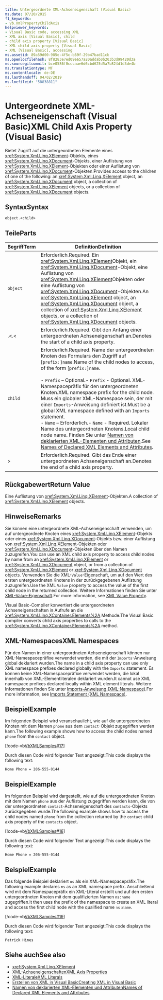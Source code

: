 ```yaml
---
title: Untergeordnete XML-Achseneigenschaft (Visual Basic)
ms.date: 07/20/2015
f1_keywords:
- vb.XmlPropertyChildAxis
helpviewer_keywords:
- Visual Basic code, accessing XML
- XML axis [Visual Basic], child
- child axis property [Visual Basic]
- XML child axis property [Visual Basic]
- XML [Visual Basic], accessing
ms.assetid: 89a59d00-985e-4f5c-b59f-29b47bad11cb
ms.openlocfilehash: 8f8283e7ed09e657a20addab0b203b3d99420d3a
ms.sourcegitcommit: bce0586f0cccaae6d6cbd625d5a7b824d1d3de4b
ms.translationtype: MT
ms.contentlocale: de-DE
ms.lasthandoff: 04/02/2019
ms.locfileid: "58838811"
---
```

# <a name="xml-child-axis-property-visual-basic"></a><span data-ttu-id="3be6d-102">Untergeordnete XML-Achseneigenschaft (Visual Basic)</span><span class="sxs-lookup"><span data-stu-id="3be6d-102">XML Child Axis Property (Visual Basic)</span></span>
<span data-ttu-id="3be6d-103">Bietet Zugriff auf die untergeordneten Elemente eines <xref:System.Xml.Linq.XElement>-Objekts, eines <xref:System.Xml.Linq.XDocument>-Objekts, einer Auflistung von <xref:System.Xml.Linq.XElement>-Objekten oder einer Auflistung von <xref:System.Xml.Linq.XDocument>-Objekten.</span><span class="sxs-lookup"><span data-stu-id="3be6d-103">Provides access to the children of one of the following: an <xref:System.Xml.Linq.XElement> object, an <xref:System.Xml.Linq.XDocument> object, a collection of <xref:System.Xml.Linq.XElement> objects, or a collection of <xref:System.Xml.Linq.XDocument> objects.</span></span>  
  
## <a name="syntax"></a><span data-ttu-id="3be6d-104">Syntax</span><span class="sxs-lookup"><span data-stu-id="3be6d-104">Syntax</span></span>  
  
```  
object.<child>  
```  
  
## <a name="parts"></a><span data-ttu-id="3be6d-105">Teile</span><span class="sxs-lookup"><span data-stu-id="3be6d-105">Parts</span></span>  
  
|<span data-ttu-id="3be6d-106">Begriff</span><span class="sxs-lookup"><span data-stu-id="3be6d-106">Term</span></span>|<span data-ttu-id="3be6d-107">Definition</span><span class="sxs-lookup"><span data-stu-id="3be6d-107">Definition</span></span>|  
|---|---|  
|`object`|<span data-ttu-id="3be6d-108">Erforderlich.</span><span class="sxs-lookup"><span data-stu-id="3be6d-108">Required.</span></span> <span data-ttu-id="3be6d-109">Ein <xref:System.Xml.Linq.XElement>Objekt, ein <xref:System.Xml.Linq.XDocument>-Objekt, eine Auflistung von <xref:System.Xml.Linq.XElement>Objekten oder eine Auflistung von <xref:System.Xml.Linq.XDocument>-Objekten.</span><span class="sxs-lookup"><span data-stu-id="3be6d-109">An <xref:System.Xml.Linq.XElement> object, an <xref:System.Xml.Linq.XDocument> object, a collection of <xref:System.Xml.Linq.XElement> objects, or a collection of <xref:System.Xml.Linq.XDocument> objects.</span></span>|  
|<span data-ttu-id="3be6d-110">.<</span><span class="sxs-lookup"><span data-stu-id="3be6d-110">.<</span></span>|<span data-ttu-id="3be6d-111">Erforderlich.</span><span class="sxs-lookup"><span data-stu-id="3be6d-111">Required.</span></span> <span data-ttu-id="3be6d-112">Gibt den Anfang einer untergeordneten Achseneigenschaft an.</span><span class="sxs-lookup"><span data-stu-id="3be6d-112">Denotes the start of a child axis property.</span></span>|  
|`child`|<span data-ttu-id="3be6d-113">Erforderlich.</span><span class="sxs-lookup"><span data-stu-id="3be6d-113">Required.</span></span> <span data-ttu-id="3be6d-114">Name der untergeordneten Knoten des Formulars den Zugriff auf [`prefix:]name`.</span><span class="sxs-lookup"><span data-stu-id="3be6d-114">Name of the child nodes to access, of the form [`prefix:]name`.</span></span><br /><br /> <span data-ttu-id="3be6d-115">-   `Prefix` – Optional.</span><span class="sxs-lookup"><span data-stu-id="3be6d-115">-   `Prefix` - Optional.</span></span> <span data-ttu-id="3be6d-116"> XML-Namespacepräfix für den untergeordneten Knoten.</span><span class="sxs-lookup"><span data-stu-id="3be6d-116">XML namespace prefix for the child node.</span></span> <span data-ttu-id="3be6d-117">Muss ein globaler XML-Namespace sein, der mit einer `Imports`-Anweisung definiert ist.</span><span class="sxs-lookup"><span data-stu-id="3be6d-117">Must be a global XML namespace defined with an `Imports` statement.</span></span><br /><span data-ttu-id="3be6d-118">-   `Name` – Erforderlich.</span><span class="sxs-lookup"><span data-stu-id="3be6d-118">-   `Name` - Required.</span></span> <span data-ttu-id="3be6d-119">Lokaler Name des untergeordneten Knotens.</span><span class="sxs-lookup"><span data-stu-id="3be6d-119">Local child node name.</span></span> <span data-ttu-id="3be6d-120">Finden Sie unter [Namen von deklarierten XML-Elementen und Attributen](../../../visual-basic/programming-guide/language-features/xml/names-of-declared-xml-elements-and-attributes.md).</span><span class="sxs-lookup"><span data-stu-id="3be6d-120">See [Names of Declared XML Elements and Attributes](../../../visual-basic/programming-guide/language-features/xml/names-of-declared-xml-elements-and-attributes.md).</span></span>|  
|>|<span data-ttu-id="3be6d-121">Erforderlich.</span><span class="sxs-lookup"><span data-stu-id="3be6d-121">Required.</span></span> <span data-ttu-id="3be6d-122">Gibt das Ende einer untergeordneten Achseneigenschaft an.</span><span class="sxs-lookup"><span data-stu-id="3be6d-122">Denotes the end of a child axis property.</span></span>|  
  
## <a name="return-value"></a><span data-ttu-id="3be6d-123">Rückgabewert</span><span class="sxs-lookup"><span data-stu-id="3be6d-123">Return Value</span></span>  
 <span data-ttu-id="3be6d-124">Eine Auflistung von <xref:System.Xml.Linq.XElement>-Objekten.</span><span class="sxs-lookup"><span data-stu-id="3be6d-124">A collection of <xref:System.Xml.Linq.XElement> objects.</span></span>  
  
## <a name="remarks"></a><span data-ttu-id="3be6d-125">Hinweise</span><span class="sxs-lookup"><span data-stu-id="3be6d-125">Remarks</span></span>  
 <span data-ttu-id="3be6d-126">Sie können eine untergeordnete XML-Achseneigenschaft verwenden, um auf untergeordnete Knoten eines <xref:System.Xml.Linq.XElement>-Objekts oder eines <xref:System.Xml.Linq.XDocument>-Objekts bzw. einer Auflistung von <xref:System.Xml.Linq.XElement>-Objekten oder <xref:System.Xml.Linq.XDocument>-Objekten über den Namen zuzugreifen.</span><span class="sxs-lookup"><span data-stu-id="3be6d-126">You can use an XML child axis property to access child nodes by name from an <xref:System.Xml.Linq.XElement> or <xref:System.Xml.Linq.XDocument> object, or from a collection of <xref:System.Xml.Linq.XElement> or <xref:System.Xml.Linq.XDocument> objects.</span></span> <span data-ttu-id="3be6d-127">Verwenden Sie die XML-`Value`-Eigenschaft, um auf den Wert des ersten untergeordneten Knotens in der zurückgegebenen Auflistung zuzugreifen.</span><span class="sxs-lookup"><span data-stu-id="3be6d-127">Use the XML `Value` property to access the value of the first child node in the returned collection.</span></span> <span data-ttu-id="3be6d-128">Weitere Informationen finden Sie unter [XML-Value-Eigenschaft](../../../visual-basic/language-reference/xml-axis/xml-value-property.md).</span><span class="sxs-lookup"><span data-stu-id="3be6d-128">For more information, see [XML Value Property](../../../visual-basic/language-reference/xml-axis/xml-value-property.md).</span></span>  
  
 <span data-ttu-id="3be6d-129">Visual Basic-Compiler konvertiert die untergeordneten Achseneigenschaften in Aufrufe an die <xref:System.Xml.Linq.XContainer.Elements%2A> Methode.</span><span class="sxs-lookup"><span data-stu-id="3be6d-129">The Visual Basic compiler converts child axis properties to calls to the <xref:System.Xml.Linq.XContainer.Elements%2A> method.</span></span>  
  
## <a name="xml-namespaces"></a><span data-ttu-id="3be6d-130">XML-Namespaces</span><span class="sxs-lookup"><span data-stu-id="3be6d-130">XML Namespaces</span></span>  
 <span data-ttu-id="3be6d-131">Für den Namen in einer untergeordneten Achseneigenschaft können nur XML-Namespacepräfixe verwendet werden, die mit der `Imports`-Anweisung global deklariert wurden.</span><span class="sxs-lookup"><span data-stu-id="3be6d-131">The name in a child axis property can use only XML namespace prefixes declared globally with the `Imports` statement.</span></span> <span data-ttu-id="3be6d-132">Es können keine XML-Namespacepräfixe verwendet werden, die lokal innerhalb von XML-Elementliteralen deklariert wurden.</span><span class="sxs-lookup"><span data-stu-id="3be6d-132">It cannot use XML namespace prefixes declared locally within XML element literals.</span></span> <span data-ttu-id="3be6d-133">Weitere Informationen finden Sie unter [Imports-Anweisung (XML-Namespace)](../../../visual-basic/language-reference/statements/imports-statement-xml-namespace.md).</span><span class="sxs-lookup"><span data-stu-id="3be6d-133">For more information, see [Imports Statement (XML Namespace)](../../../visual-basic/language-reference/statements/imports-statement-xml-namespace.md).</span></span>  
  
## <a name="example"></a><span data-ttu-id="3be6d-134">Beispiel</span><span class="sxs-lookup"><span data-stu-id="3be6d-134">Example</span></span>  
 <span data-ttu-id="3be6d-135">Im folgenden Beispiel wird veranschaulicht, wie auf die untergeordneten Knoten mit dem Namen `phone` aus dem `contact`-Objekt zugegriffen werden kann.</span><span class="sxs-lookup"><span data-stu-id="3be6d-135">The following example shows how to access the child nodes named `phone` from the `contact` object.</span></span>  
  
 [!code-vb[VbXMLSamples#17](~/samples/snippets/visualbasic/VS_Snippets_VBCSharp/VbXMLSamples/VB/XMLSamples7.vb#17)]  
  
 <span data-ttu-id="3be6d-136">Durch diesen Code wird folgender Text angezeigt:</span><span class="sxs-lookup"><span data-stu-id="3be6d-136">This code displays the following text:</span></span>  
  
 `Home Phone = 206-555-0144`  
  
## <a name="example"></a><span data-ttu-id="3be6d-137">Beispiel</span><span class="sxs-lookup"><span data-stu-id="3be6d-137">Example</span></span>  
 <span data-ttu-id="3be6d-138">Im folgenden Beispiel wird dargestellt, wie auf die untergeordneten Knoten mit dem Namen `phone` aus der Auflistung zugegriffen werden kann, die von der untergeordneten `contact`-Achseneigenschaft des `contacts`-Objekts zurückgegeben wurde.</span><span class="sxs-lookup"><span data-stu-id="3be6d-138">The following example shows how to access the child nodes named `phone` from the collection returned by the `contact` child axis property of the `contacts` object.</span></span>  
  
 [!code-vb[VbXMLSamples#18](~/samples/snippets/visualbasic/VS_Snippets_VBCSharp/VbXMLSamples/VB/XMLSamples7.vb#18)]  
  
 <span data-ttu-id="3be6d-139">Durch diesen Code wird folgender Text angezeigt:</span><span class="sxs-lookup"><span data-stu-id="3be6d-139">This code displays the following text:</span></span>  
  
 `Home Phone = 206-555-0144`  
  
## <a name="example"></a><span data-ttu-id="3be6d-140">Beispiel</span><span class="sxs-lookup"><span data-stu-id="3be6d-140">Example</span></span>  
 <span data-ttu-id="3be6d-141">Das folgende Beispiel deklariert `ns` als ein XML-Namespacepräfix.</span><span class="sxs-lookup"><span data-stu-id="3be6d-141">The following example declares `ns` as an XML namespace prefix.</span></span> <span data-ttu-id="3be6d-142">Anschließend wird mit dem Namespacepräfix ein XML-Literal erstellt und auf den ersten untergeordneten Knoten mit dem qualifizierten Namen `ns:name` zugegriffen.</span><span class="sxs-lookup"><span data-stu-id="3be6d-142">It then uses the prefix of the namespace to create an XML literal and access the first child node with the qualified name `ns:name`.</span></span>  
  
 [!code-vb[VbXMLSamples#19](~/samples/snippets/visualbasic/VS_Snippets_VBCSharp/VbXMLSamples/VB/XMLSamples8.vb#19)]  
  
 <span data-ttu-id="3be6d-143">Durch diesen Code wird folgender Text angezeigt:</span><span class="sxs-lookup"><span data-stu-id="3be6d-143">This code displays the following text:</span></span>  
  
 `Patrick Hines`  
  
## <a name="see-also"></a><span data-ttu-id="3be6d-144">Siehe auch</span><span class="sxs-lookup"><span data-stu-id="3be6d-144">See also</span></span>

- <xref:System.Xml.Linq.XElement>
- [<span data-ttu-id="3be6d-145">XML-Achseneigenschaften</span><span class="sxs-lookup"><span data-stu-id="3be6d-145">XML Axis Properties</span></span>](../../../visual-basic/language-reference/xml-axis/index.md)
- [<span data-ttu-id="3be6d-146">XML-Literale</span><span class="sxs-lookup"><span data-stu-id="3be6d-146">XML Literals</span></span>](../../../visual-basic/language-reference/xml-literals/index.md)
- [<span data-ttu-id="3be6d-147">Erstellen von XML in Visual Basic</span><span class="sxs-lookup"><span data-stu-id="3be6d-147">Creating XML in Visual Basic</span></span>](../../../visual-basic/programming-guide/language-features/xml/creating-xml.md)
- [<span data-ttu-id="3be6d-148">Namen von deklarierten XML-Elementen und Attributen</span><span class="sxs-lookup"><span data-stu-id="3be6d-148">Names of Declared XML Elements and Attributes</span></span>](../../../visual-basic/programming-guide/language-features/xml/names-of-declared-xml-elements-and-attributes.md)

